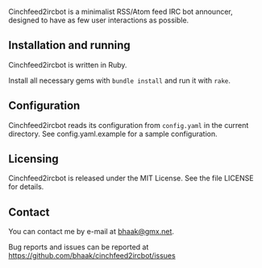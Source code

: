 Cinchfeed2ircbot is a minimalist RSS/Atom feed IRC bot announcer, designed to
have as few user interactions as possible.

Installation and running
------------------------
Cinchfeed2ircbot is written in Ruby.

Install all necessary gems with `bundle install` and run it with `rake`.

Configuration
-------------
Cinchfeed2ircbot reads its configuration from `config.yaml` in the current directory.
See config.yaml.example for a sample configuration.

Licensing
---------
Cinchfeed2ircbot is released under the MIT License.
See the file LICENSE for details.

Contact
-------
You can contact me by e-mail at <bhaak@gmx.net>.

Bug reports and issues can be reported at https://github.com/bhaak/cinchfeed2ircbot/issues
